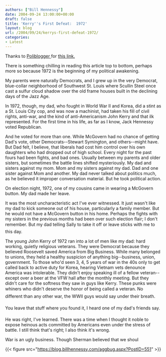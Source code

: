 ```yaml
---
authors: ["Bill Hennessy"]
date: 2004-09-24 13:00:00+00:00
draft: false
title: 'Kerry''s First Defeat:  1972'
layout: blog
url: /2004/09/24/kerrys-first-defeat-1972/
categories:
- Latest
---
```


Thanks to [Poliblogger ](https://www.poliblogger.com/index.php?p=4740)for [this link.](https://www.nytimes.com/2004/09/24/politics/campaign/24journey.html?pagewanted=1&ei=5090&en=28ac05f14b74e7ad&ex=1253678400&partner=rssuserland)

There is something chilling in reading this article top to bottom, perhaps more so because 1972 is the beginning of my political awakening. 

My parents were naturally Democrats, and I grew up in the very Democrat, blue-collar neighborhood of Southwest St. Louis where Scullin Steel once cast a sulfur cloud shadow over the old frame houses built in the declining days of the Jazz Age.

In 1972, though, my dad, who fought in World War II and Korea, did a stint as a St. Louis City cop, and was now a machinist, had taken his fill of civil rights, anti-war, and the kind of anti-Americanism John Kerry and that ilk represented. For the first time in his life, as far as I know, Jack Hennessy voted Republican. 

And he voted for more than one. While McGovern had no chance of getting Dad's vote, other Democrats--Stewart Symington, and others--might have. But Dad felt, I believe, that liberals had cost him control over his own daughters who had dropped out of high school. Every night for the past fours had been fights, and bad ones. Usually between my parents and older sisters, but sometimes the battle lines shifted mysteriously. My dad and sisters against my mom. Mom and my sisters against my dad. Dad and one sister against Mom and another. My dad never talked about politics much, as he believed it improper conversation material. But he took political action.

On election night, 1972, one of my cousins came in wearing a McGovern button. My dad made her leave.

It was the most uncharacteristic act I've ever witnessed. It just wasn't like my dad to kick someone out of his house, particularly a family member. But he would not have a McGovern button in his home. Perhaps the fights with my sisters in the previous months had been over such election flair; I don't remember. But my dad telling Sally to take it off or leave sticks with me to this day.

The young John Kerry of 1972 ran into a lot of men like my dad: hard working, quietly religious veterans. They were Democrat because they believed Roosevelt saved America from Big Business. While many belonged to unions, they held a healthy suspicion of anything big--business, union, government. To those who'd seen 3, 4, 5 years of war in the 40s only to get called back to active duty for Korea, hearing Vietnam vets denounce America was intolerable. They didn't enjoy speaking ill of a fellow veteran--except over a beer at the VFW hall after the monthly meeting. But they didn't care for the softness they saw in guys like Kerry. These punks were whiners who didn't deserve the honor of being called a veteran. No different than any other war, the WWII guys would say under their breath.

You leave that stuff where you found it, I heard one of my dad's friends say.

He was right, I've learned. There was a time when I thought it noble to expose heinous acts committed by Americans even under the stress of battle. I still think that's right; I also think it's wrong.

War is an ugly business. Though Sherman believed that we shoul

{{< figure src="https://blog.billhennessy.com/aggbug.aspx?PostID=551" >}}

